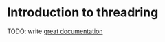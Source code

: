 # Introduction to threadring

TODO: write [great documentation](http://jacobian.org/writing/what-to-write/)
